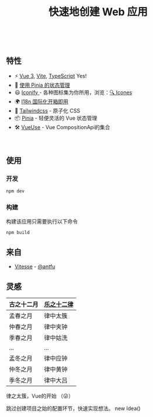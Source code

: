 <br>
<br>
<br>
<h1 align='center'>快速地创建 Web 应用</h1>
<br>
<br>
<br>

## 特性

- ⚡️  [Vue 3](https://github.com/vuejs/vue-next), [Vite](https://github.com/vitejs/vite), [TypeScript](https://www.typescriptlang.org/zh/) Yes!
- 🍍  [使用 Pinia 的状态管理](https://pinia.esm.dev/)
- 😃  [Iconify ](https://github.com/antfu/unocss/tree/main/packages/preset-icons) - 各种图标集为你所用，浏览：[🔍 Icones](https://icones.netlify.app/)
- 🌍  [I18n 国际化开箱即用](./locales)
- 🎨  [Tailwindcss](https://www.tailwindcss.cn/) - 原子化 CSS
- 📦  [Pinia](https://pinia.esm.dev) - 轻便灵活的 Vue 状态管理
- 🛠  [VueUse](https://github.com/antfu/vueuse) - Vue CompositionApi的集合

<br>

## 使用

### 开发

```bash
npm dev
```

### 构建

构建该应用只需要执行以下命令

```bash
npm build
```

## 来自

- [Vitesse](https://github.com/antfu/vitesse.git) - [@antfu](https://github.com/antfu)

## 灵感

| 古之十二月 | [乐之十二律](https://zh.wikipedia.org/wiki/十二律) |
| ---------- | ----------------------------------------------- |
| 孟春之月   | 律中太簇                                        |
| 仲春之月   | 律中夹钟                                        |
| 季春之月   | 律中姑洗                                        |
| ...        | ...                                             |
| 孟冬之月   | 律中应钟                                        |
| 仲冬之月   | 律中黄钟                                        |
| 季冬之月   | 律中大吕                                        |

律之太簇，Vue的开始 （😜）

跳过创建项目之始的配置环节，快速实现想法。 new Idea()

<br>

<br>

